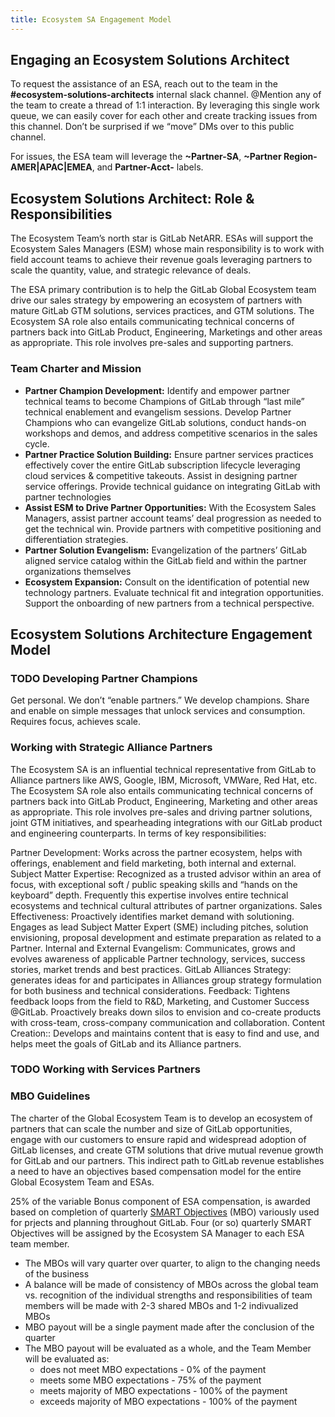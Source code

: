 ```yaml
---
title: Ecosystem SA Engagement Model
---
```


## Engaging an Ecosystem Solutions Architect

To request the assistance of an ESA, reach out to the team in the **#ecosystem-solutions-architects** internal slack channel.  @Mention any of the team to create a thread of 1:1 interaction.  By leveraging this single work queue, we can easily cover for each other and create tracking issues from this channel.  Don’t be surprised if we “move” DMs over to this public channel.

For issues, the ESA team will leverage the **~Partner-SA**, **~Partner Region-AMER|APAC|EMEA**, and **Partner-Acct-<Name>** labels.

## Ecosystem Solutions Architect: Role & Responsibilities

The Ecosystem Team’s north star is GitLab NetARR.  ESAs will support the Ecosystem Sales Managers (ESM) whose main responsibility is to work with field account teams to achieve their revenue goals leveraging partners to scale the quantity, value, and strategic relevance of deals.  

The ESA primary contribution is to help the GitLab Global Ecosystem team drive our sales strategy by empowering an ecosystem of partners with mature GitLab GTM solutions, services practices, and GTM solutions.  The Ecosystem SA role also entails communicating technical concerns of partners back into GitLab Product, Engineering, Marketings and other areas as appropriate. This role involves pre-sales and supporting partners. 

### Team Charter and Mission

- **Partner Champion Development:** Identify and empower partner technical teams to become Champions of GitLab through “last mile” technical enablement and evangelism sessions.  Develop Partner Champions who can evangelize GitLab solutions, conduct hands-on workshops and demos, and address competitive scenarios in the sales cycle.
- **Partner Practice Solution Building:** Ensure partner services practices effectively cover the entire GitLab subscription lifecycle leveraging cloud services & competitive takeouts.  Assist in designing partner service offerings.  Provide technical guidance on integrating GitLab with partner technologies
- **Assist ESM to Drive Partner Opportunities:** With the Ecosystem Sales Managers, assist partner account teams’ deal progression as needed to get the technical win.  Provide partners with competitive positioning and differentiation strategies.
- **Partner Solution Evangelism:** Evangelization of the partners’ GitLab aligned service catalog within the GitLab field and within the partner organizations themselves
- **Ecosystem Expansion:** Consult on the identification of potential new technology partners.  Evaluate technical fit and integration opportunities.  Support the onboarding of new partners from a technical perspective.

## Ecosystem Solutions Architecture Engagement Model

### TODO Developing Partner Champions

Get personal. We don’t “enable partners.”  We develop champions.  Share and enable on simple messages that unlock services and consumption.  Requires focus, achieves scale.

### Working with Strategic Alliance Partners

The Ecosystem SA is an influential technical representative from GitLab to Alliance partners like AWS, Google, IBM, Microsoft, VMWare, Red Hat, etc. The Ecosystem SA role also entails communicating technical concerns of partners back into GitLab Product, Engineering, Marketing and other areas as appropriate. This role involves pre-sales and driving partner solutions, joint GTM initiatives, and spearheading integrations with our GitLab product and engineering counterparts. In terms of key responsibilities:

Partner Development: Works across the partner ecosystem, helps with offerings, enablement and field marketing, both internal and external.
Subject Matter Expertise: Recognized as a trusted advisor within an area of focus, with exceptional soft / public speaking skills and “hands on the keyboard” depth. Frequently this expertise involves entire technical ecosystems and technical cultural attributes of partner organizations.
Sales Effectiveness: Proactively identifies market demand with solutioning. Engages as lead Subject Matter Expert (SME) including pitches, solution envisioning, proposal development and estimate preparation as related to a Partner.
Internal and External Evangelism: Communicates, grows and evolves awareness of applicable Partner technology, services, success stories, market trends and best practices.
GitLab Alliances Strategy: generates ideas for and participates in Alliances group strategy formulation for both business and technical considerations.
Feedback: Tightens feedback loops from the field to R&D, Marketing, and Customer Success @GitLab. Proactively breaks down silos to envision and co-create products with cross-team, cross-company communication and collaboration.
Content Creation:: Develops and maintains content that is easy to find and use, and helps meet the goals of GitLab and its Alliance partners.


### TODO Working with Services Partners

### MBO Guidelines

The charter of the Global Ecosystem Team is to develop an ecosystem of partners that can scale the number and size of GitLab opportunities, engage with our customers to ensure rapid and widespread adoption of GitLab licenses, and create GTM solutions that drive mutual revenue growth for GitLab and our partners.  This indirect path to GitLab revenue establishes a need to have an objectives based compensation model for the entire Global Ecosystem Team and ESAs.

25% of the variable Bonus component of ESA compensation, is awarded based on completion of quarterly [SMART Objectives](https://www.mindtools.com/a4wo118/smart-goals) (MBO) variously used for prjects and planning throughout GitLab.  Four (or so) quarterly SMART Objectives will be assigned by the Ecosystem SA Manager to each ESA team member.

- The MBOs will vary quarter over quarter, to align to the changing needs of the business
- A balance will be made of consistency of MBOs across the global team vs. recognition of the individual strengths and responsibilities of team members will be made with 2-3 shared MBOs and 1-2 indivualized MBOs
- MBO payout will be a single payment made after the conclusion of the quarter
- The MBO payout will be evaluated as a whole, and the Team Member will be evaluated as:
  - does not meet MBO expectations - 0% of the payment
  - meets some MBO expectations - 75% of the payment
  - meets majority of MBO expectations - 100% of the payment
  - exceeds majority of MBO expectations - 100% of the payment
